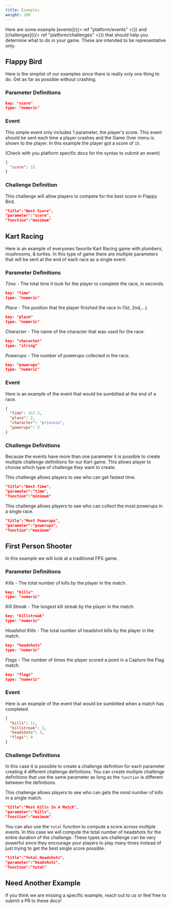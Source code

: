 ```yaml
---
title: Examples
weight: 100
---
```


Here are some example [events]({{< ref "platform/events" >}}) and [challenges]({{< ref "platform/challenges" >}}) that should help you determine what to do in your game. These are intended to be representative only.

## Flappy Bird

Here is the simplist of our examples since there is really only one thing to do. Get as far as possible without crashing.

### Parameter Definitions

```json
key: "score"
type: "numeric"
```

### Event

This simple event only includes 1 parameter, the player's score. This event should be sent each time a player crashes and the Game Over menu is shown to the player. In this example the player got a score of `15`.

(Check with you platform specific docs for the syntax to submit an event)

```json
{
  "score": 15
}
```

### Challenge Definition

This challenge will allow players to compete for the best score in Flappy Bird.

```json
"title":"Best Score",
"parameter":"score",
"function":"maximum"
```

## Kart Racing

Here is an example of everyones favorite Kart Racing game with plumbers, mushrooms, & turtles. In this type of game there are multiple parameters that will be sent at the end of each race as a single event.

### Parameter Definitions

_Time_ - The total time it took for the player to complete the race, in seconds.

```json
key: "time"
type: "numeric"
```

_Place_ - The position that the player finished the race in (1st, 2nd,...).

```json
key: "place"
type: "numeric"
```

_Character_ - The name of the character that was used for the race.

```json
key: "character"
type: "string"
```

_Powerups_ - The number of powerups collected in the race.

```json
key: "powerups"
type: "numeric"
```

### Event

Here is an example of the event that would be sumbitted at the end of a race.

```json
{
  "time": 157.2,
  "place": 2,
  "character": "princess",
  "powerups": 5
}
```

### Challenge Definitions

Because the events have more than one parameter it is possible to create multiple challenge definitions for our Kart game. This allows player to choose which type of challenge they want to create.

This challenge allows players to see who can get fastest time.

```json
"title":"Best Time",
"parameter":"time",
"function":"minimum"
```

This challenge allows players to see who can collect the most powerups in a single race.

```json
"title":"Most Powerups",
"parameter":"powerups",
"function":"maximum"
```

## First Person Shooter

In this example we will look at a traditional FPS game.

### Parameter Definitions

_Kills_ - The total number of kills by the player in the match.

```json
key: "kills"
type: "numeric"
```

_Kill Streak_ - The longest kill streak by the player in the match.

```json
key: "killstreak"
type: "numeric"
```

_Headshot Kills_ - The total number of headshot kills by the player in the match.

```json
key: "headshots"
type: "numeric"
```

_Flags_ - The number of times the player scored a point in a Capture the Flag match.

```json
key: "flags"
type: "numeric"
```

### Event

Here is an example of the event that would be sumbitted when a match has completed.

```json
{
  "kills": 11,
  "killstreak": 2,
  "headshots": 3,
  "flags": 0
}
```

### Challenge Definitions

In this case it is possible to create a challenge definition for each parameter creating 4 different challenge definitions. You can create multiple challenge definitions that use the same parameter as long as the `function` is different between the definitions.

This challenge allows players to see who can gets the most number of kills in a single match.

```json
"title":"Most Kills In A Match",
"parameter":"kills",
"function":"maximum"
```

You can also use the `total` function to compute a score across multiple events. In this case we will compute the total number of headshots for the entire duration of the challenge. These types are challenge can be very powerful since they encourage your players to play many times instead of just trying to get the best single score possible.

```json
"title":"Total Headshots",
"parameter":"headshots",
"function":"total"
```

## Need Another Example

If you think we are missing a specific example, reach out to us or feel free to submit a PR to these docs!
